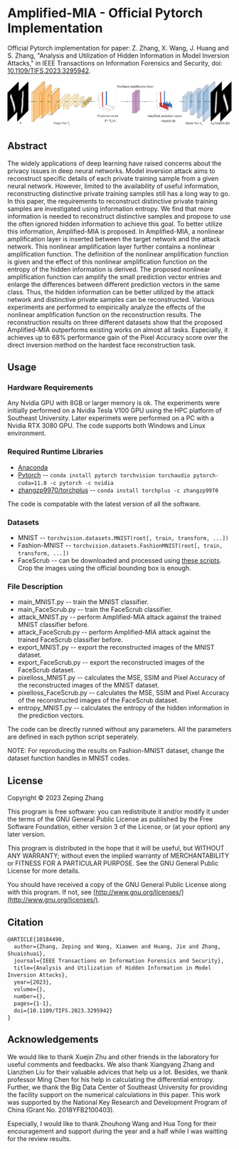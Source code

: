 # Amplified-MIA - Official Pytorch Implementation

Official Pytorch implementation for paper: Z. Zhang, X. Wang, J. Huang and S. Zhang, "Analysis and Utilization of Hidden Information in Model Inversion Attacks," in IEEE Transactions on Information Forensics and Security, doi: [10.1109/TIFS.2023.3295942](https://doi.org/10.1109/TIFS.2023.3295942).

![1689655895212](image/README/1689655895212.png)

## Abstract

The widely applications of deep learning have raised concerns about the privacy issues in deep neural networks. Model inversion attack aims to reconstruct specific details of each private training sample from a given neural network. However, limited to the availability of useful information, reconstructing distinctive private training samples still has a long way to go. In this paper, the requirements to reconstruct distinctive private training samples are investigated using information entropy. We find that more information is needed to reconstruct distinctive samples and propose to use the often ignored hidden information to achieve this goal. To better utilize this information, Amplified-MIA is proposed. In Amplified-MIA, a nonlinear amplification layer is inserted between the target network and the attack network. This nonlinear amplification layer further contains a nonlinear amplification function. The definition of the nonlinear amplification function is given and the effect of this nonlinear amplification function on the entropy of the hidden information is derived. The proposed nonlinear amplification function can amplify the small prediction vector entries and enlarge the differences between different prediction vectors in the same class. Thus, the hidden information can be better utilized by the attack network and distinctive private samples can be reconstructed. Various experiments are performed to empirically analyze the effects of the nonlinear amplification function on the reconstruction results. The reconstruction results on three different datasets show that the proposed Amplified-MIA outperforms existing works on almost all tasks. Especially, it achieves up to 68% performance gain of the Pixel Accuracy score over the direct inversion method on the hardest face reconstruction task.

## Usage

### Hardware Requirements

Any Nvidia GPU with 8GB or larger memory is ok. The experiments were initially performed on a Nvidia Tesla V100 GPU using the HPC platform of Southeast University. Later experimets were performed on a PC with a Nvidia RTX 3080 GPU. The code supports both Windows and Linux environment.

### Required Runtime Libraries

* [Anaconda](https://www.anaconda.com/download/)
* [Pytorch](https://pytorch.org/) -- `conda install pytorch torchvision torchaudio pytorch-cuda=11.8 -c pytorch -c nvidia`
* [zhangzp9970/torchplus](https://github.com/zhangzp9970/torchplus) -- `conda install torchplus -c zhangzp9970`

The code is compatable with the latest version of all the software.

### Datasets

* MNIST -- `torchvision.datasets.MNIST(root[, train, transform, ...])`
* Fashion-MNIST -- `torchvision.datasets.FashionMNIST(root[, train, transform, ...])`
* FaceScrub -- can be downloaded and processed using [these scripts](https://github.com/lightalchemist/FaceScrub). Crop the images using the official bounding box is enough.

### File Description

* main_MNIST.py -- train the MNIST classifier.
* main_FaceScrub.py -- train the FaceScrub classifier.
* attack_MNIST.py -- perform Amplified-MIA attack against the trained MNIST classifier before.
* attack_FaceScrub.py -- perform Amplified-MIA attack against the trained FaceScrub classifier before.
* export_MNIST.py -- export the reconstructed images of the MNIST dataset.
* export_FaceScrub.py -- export the reconstructed images of the FaceScrub dataset.
* pixelloss_MNIST.py -- calculates the MSE, SSIM and Pixel Accuracy of the reconstructed images of the MNIST dataset.
* pixelloss_FaceScrub.py -- calculates the MSE, SSIM and Pixel Accuracy of the reconstructed images of the FaceScrub dataset.
* entropy_MNIST.py -- calculates the entropy of the hidden information in the prediction vectors.

The code can be directly runned without any parameters. All the parameters are defined in each python script seperately.

NOTE: For reproducing the results on Fashion-MNIST dataset, change the dataset function handles in MNIST codes.

## License

Copyright © 2023 Zeping Zhang

This program is free software: you can redistribute it and/or modify it under the terms of the GNU General Public License as published by the Free Software Foundation, either version 3 of the License, or (at your option) any later version.

This program is distributed in the hope that it will be useful, but WITHOUT ANY WARRANTY; without even the implied warranty of MERCHANTABILITY or FITNESS FOR A PARTICULAR PURPOSE. See the GNU General Public License for more details.

You should have received a copy of the GNU General Public License along with this program. If not, see [http://www.gnu.org/licenses/](http://www.gnu.org/licenses/).

## Citation

```
@ARTICLE{10184490,
  author={Zhang, Zeping and Wang, Xiaowen and Huang, Jie and Zhang, Shuaishuai},
  journal={IEEE Transactions on Information Forensics and Security}, 
  title={Analysis and Utilization of Hidden Information in Model Inversion Attacks}, 
  year={2023},
  volume={},
  number={},
  pages={1-1},
  doi={10.1109/TIFS.2023.3295942}
}

```

## Acknowledgements

We would like to thank Xuejin Zhu and other friends in the laboratory for useful comments and feedbacks. We also thank Xiangyang Zhang and Lianzhen Liu for their valuable advices that help us a lot. Besides, we thank professor Ming Chen for his help in calculating the differential entropy. Further, we thank the Big Data Center of Southeast University for providing the facility support on the numerical calculations in this paper. This work was supported by the National Key Research and Development Program of China (Grant No. 2018YFB2100403).

Especially, I would like to thank Zhouhong Wang and Hua Tong for their encouragement and support during the year and a half while I was waitting for the review results.
